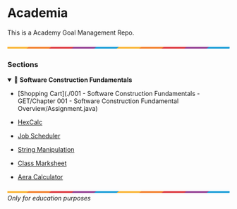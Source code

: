 # Academia
This is a Academy Goal Management Repo. <br>

![](https://github.com/Gamedemons/Gamedemons/blob/main/Resources/waxline.png)

### Sections

<details open>
<summary>🧩 <b>Software Construction Fundamentals</b></summary>
  
- [Shopping Cart](./001 - Software Construction Fundamentals - GET/Chapter 001 - Software Construction Fundamental Overview/Assignment.java)

- [HexCalc](https://github.com/metacube-manthan-rajoria/Assignments/blob/51164e9a614cb6c427a8be9dc59a59f5ad2dd61b/001%20-%20Software%20Construction%20Fundamentals%20-%20GET/Chapter%20002%20-%20Static%20Checking%20and%20Code%20Review/Assignment%201/Assignment.java)

- [Job Scheduler](https://github.com/metacube-manthan-rajoria/Assignments/blob/255d549957dc58500231444aa3ccd0ea8f70dd66/001%20-%20Software%20Construction%20Fundamentals%20-%20GET/Chapter%20002%20-%20Static%20Checking%20and%20Code%20Review/Assignment%202/Assignment.java)
</details>

- [String Manipulation](https://github.com/metacube-manthan-rajoria/Assignments/blob/3b4b50e12faa444d0d2ff7d682dcc16617555742/001%20-%20Software%20Construction%20Fundamentals%20-%20GET/Chapter%20003%20-%20Software%20Specifications/Assignment%201/Assignment.java)

- [Class Marksheet](https://github.com/metacube-manthan-rajoria/Assignments/blob/3b4b50e12faa444d0d2ff7d682dcc16617555742/001%20-%20Software%20Construction%20Fundamentals%20-%20GET/Chapter%20003%20-%20Software%20Specifications/Assignment%202/Assignment.java)

- [Aera Calculator](https://github.com/metacube-manthan-rajoria/Assignments/blob/3b4b50e12faa444d0d2ff7d682dcc16617555742/001%20-%20Software%20Construction%20Fundamentals%20-%20GET/Chapter%20003%20-%20Software%20Specifications/Assignment%203/Assignment.java)
</details>

![](https://github.com/Gamedemons/Gamedemons/blob/main/Resources/waxline.png)
*Only for education purposes*
